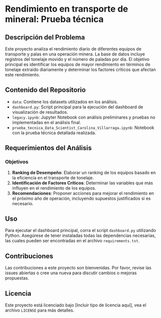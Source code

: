 # Rendimiento en transporte de mineral: Prueba técnica

## Descripción del Problema
Este proyecto analiza el rendimiento diario de diferentes equipos de transporte y palas en una operación minera. La base de datos incluye registros del tonelaje movido y el número de paladas por día. El objetivo principal es identificar los equipos de mayor rendimiento en términos de tonelaje extraído diariamente y determinar los factores críticos que afectan este rendimiento.

## Contenido del Repositorio

- `data`: Contiene los datasets utilizados en los análisis.
- `dashboard.py`: Script principal para la ejecución del dashboard de visualización de resultados.
- `legacy.ipynb`: Jupyter Notebook con análisis preliminares y pruebas no implementadas en el análisis final.
- `prueba_tecnica_Data_Scientist_Carolina_Villarraga.ipynb`: Notebook con la prueba técnica detallada realizada.

## Requerimientos del Análisis

### Objetivos

1. **Ranking de Desempeño**: Elaborar un ranking de los equipos basado en la eficiencia en el transporte de tonelaje.
2. **Identificación de Factores Críticos**: Determinar las variables que más influyen en el rendimiento de los equipos.
3. **Recomendaciones**: Proponer acciones para mejorar el rendimiento en el próximo año de operación, incluyendo supuestos justificados si es necesario.

## Uso

Para ejecutar el dashboard principal, corra el script `dashboard.py` utilizando Python. Asegúrese de tener instaladas todas las dependencias necesarias, las cuales pueden ser encontradas en el archivo `requirements.txt`.

## Contribuciones

Las contribuciones a este proyecto son bienvenidas. Por favor, revise las issues abiertas o cree una nueva para discutir cambios o mejoras propuestas.

## Licencia

Este proyecto está licenciado bajo [Incluir tipo de licencia aquí], vea el archivo `LICENSE` para más detalles.

